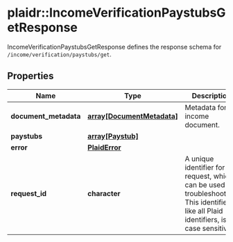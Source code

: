 # plaidr::IncomeVerificationPaystubsGetResponse

IncomeVerificationPaystubsGetResponse defines the response schema for `/income/verification/paystubs/get`.

## Properties
Name | Type | Description | Notes
------------ | ------------- | ------------- | -------------
**document_metadata** | [**array[DocumentMetadata]**](DocumentMetadata.md) | Metadata for an income document. | [optional] 
**paystubs** | [**array[Paystub]**](Paystub.md) |  | 
**error** | [**PlaidError**](PlaidError.md) |  | [optional] 
**request_id** | **character** | A unique identifier for the request, which can be used for troubleshooting. This identifier, like all Plaid identifiers, is case sensitive. | 



